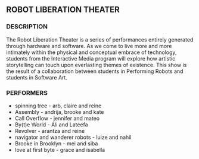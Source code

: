 ## ROBOT LIBERATION THEATER

### DESCRIPTION

The Robot Liberation Theater is a series of performances entirely generated through hardware and software. As we come to live more and more intimately within the physical and conceptual embrace of technology, students from the Interactive Media program will explore how artistic storytelling can touch upon everlasting themes of existence. This show is the result of a collaboration between students in Performing Robots and students in Software Art.

### PERFORMERS

* spinning tree - arb, claire and reine
* Assembly - andrija, brooke and kate
* Call Overflow - jennifer and mateo
* By(t)e World - Ali and Lateefa
* Revolver - arantza and reine
* navigator and wanderer robots - luize and nahil
* Brooke in Brooklyn - mei and siba
* love at first byte - grace and isabella
